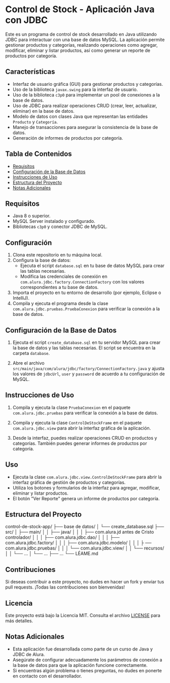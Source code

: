 # Control de Stock - Aplicación Java con JDBC

Este es un programa de control de stock desarrollado en Java utilizando JDBC para interactuar con una base de datos MySQL. La aplicación permite gestionar productos y categorías, realizando operaciones como agregar, modificar, eliminar y listar productos, así como generar un reporte de productos por categoría.

## Características

- Interfaz de usuario gráfica (GUI) para gestionar productos y categorías.
- Uso de la biblioteca `javax.swing` para la interfaz de usuario.
- Uso de la biblioteca `c3p0` para implementar un pool de conexiones a la base de datos.
- Uso de JDBC para realizar operaciones CRUD (crear, leer, actualizar, eliminar) en la base de datos.
- Modelo de datos con clases Java que representan las entidades `Producto` y `Categoría`.
- Manejo de transacciones para asegurar la consistencia de la base de datos.
- Generación de informes de productos por categoría.

## Tabla de Contenidos

- [Requisitos](#requisitos)
- [Configuración de la Base de Datos](#configuración-de-la-base-de-datos)
- [Instrucciones de Uso](#instrucciones-de-uso)
- [Estructura del Proyecto](#estructura-del-proyecto)
- [Notas Adicionales](#notas-adicionales)

## Requisitos

- Java 8 o superior.
- MySQL Server instalado y configurado.
- Bibliotecas `c3p0` y conector JDBC de MySQL.

## Configuración

1. Clona este repositorio en tu máquina local.
2. Configura la base de datos:
   - Ejecuta el script `database.sql` en tu base de datos MySQL para crear las tablas necesarias.
   - Modifica las credenciales de conexión en `com.alura.jdbc.factory.ConnectionFactory` con los valores correspondientes a tu base de datos.
3. Importa el proyecto en tu entorno de desarrollo (por ejemplo, Eclipse o IntelliJ).
4. Compila y ejecuta el programa desde la clase `com.alura.jdbc.pruebas.PruebaConexion` para verificar la conexión a la base de datos.

## Configuración de la Base de Datos

1. Ejecuta el script `create_database.sql` en tu servidor MySQL para crear la base de datos y las tablas necesarias. El script se encuentra en la carpeta `database`.

2. Abre el archivo `src/main/java/com/alura/jdbc/factory/ConnectionFactory.java` y ajusta los valores de `jdbcUrl`, `user` y `password` de acuerdo a tu configuración de MySQL.

## Instrucciones de Uso

1. Compila y ejecuta la clase `PruebaConexion` en el paquete `com.alura.jdbc.pruebas` para verificar la conexión a la base de datos.

2. Compila y ejecuta la clase `ControlDeStockFrame` en el paquete `com.alura.jdbc.view` para abrir la interfaz gráfica de la aplicación.

3. Desde la interfaz, puedes realizar operaciones CRUD en productos y categorías. También puedes generar informes de productos por categoría.

## Uso

- Ejecuta la clase `com.alura.jdbc.view.ControlDeStockFrame` para abrir la interfaz gráfica de gestión de productos y categorías.
- Utiliza los botones y formularios de la interfaz para agregar, modificar, eliminar y listar productos.
- El botón "Ver Reporte" genera un informe de productos por categoría.

## Estructura del Proyecto

control-de-stock-app/ ├── base de datos/ │ └── create_database.sql ├── src/ │ ├── main/ │ │ ├── java/ │ │ │ ├── com.alura.jd antes de Cristo controlador/ │ │ │ ├── com.alura.jdbc.dao/ │ │ │ ├── com.alura.jdbc.factory/ │ │ │ ├── com.alura.jdbc.modelo/ │ │ │ ├ ── com.alura.jdbc.pruebas/ │ │ │ └── com.alura.jdbc.view/ │ │ └── recursos/ │ │ └── ... │ └── ... ├── ... └── LÉAME.md

## Contribuciones

Si deseas contribuir a este proyecto, no dudes en hacer un fork y enviar tus pull requests. ¡Todas las contribuciones son bienvenidas!

## Licencia

Este proyecto está bajo la Licencia MIT. Consulta el archivo [LICENSE](LICENSE) para más detalles.


## Notas Adicionales

- Esta aplicación fue desarrollada como parte de un curso de Java y JDBC de Alura.
- Asegúrate de configurar adecuadamente los parámetros de conexión a la base de datos para que la aplicación funcione correctamente.
- Si encuentras algún problema o tienes preguntas, no dudes en ponerte en contacto con el desarrollador.
